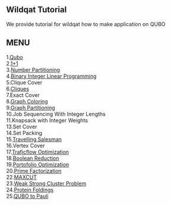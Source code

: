 Wildqat Tutorial
--------------------
We provide tutorial for wildqat how to make application on QUBO  


MENU
--------------------
1.<a href="tutorial001_qubo_en.ipynb">Qubo</a>  
2.<a href="tutorial002_one_plus_one_en.ipynb">1+1</a>  
3.<a href="tutorial003_numberpartitioning_en.ipynb">Number Partitioning</a>  
4.<a href="tutorial004_BIL_en.ipynb">Binary Integer Linear Programming</a>  
5.Clique Cover  
6.<a href="tutorial006_cliques_en.ipynb">Cliques</a>  
7.Exact Cover  
8.<a href="tutorial008_graph_coloring_en.ipynb">Graph Coloring</a>  
9.<a href="tutorial009_graph_partitioning_en.ipynb">Graph Partitioning</a>  
10.Job Sequencing With Integer Lengths  
11.Knapsack with Integer Weights  
13.Set Cover  
14.Set Packing  
15.<a href="tutorial015_travelling_salesman_en.ipynb">Travelling Salesman</a>  
16.Vertex Cover  
17.<a href="tutorial017_traffic_flow_optimization_en.ipynb">Traficflow Optimization</a>  
18.<a href="tutorial018_boolean_reduction_en.ipynb">Boolean Reduction</a>  
19.<a href="tutorial019_portfolio_optimization_en.ipynb">Portofolio Optimization</a>  
20.<a href="tutorial020_prime_factorization_en.ipynb">Prime Factorization</a>  
22.<a href="tutorial022_maxcut_en.ipynb">MAXCUT</a>  
23.<a href="tutorial023_weak_strong_cluster_en.ipynb">Weak Strong Cluster Problem</a>  
24.<a href="tutorial024_protein_foldings_en.ipynb">Protein Foldings</a>  
25.<a href="tutorial025_QUBO_to_Pauli_en.ipynb">QUBO to Pauli</a>
